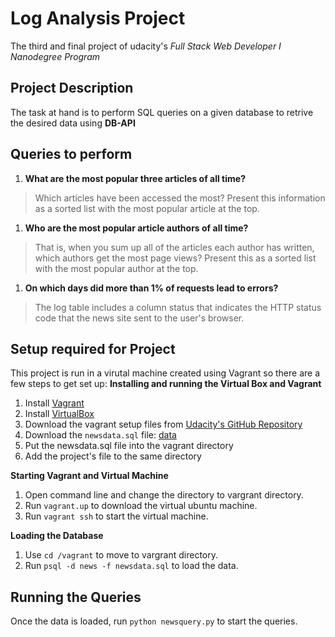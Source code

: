 # Log Analysis Project
The third and final project of udacity's *Full Stack Web Developer I Nanodegree Program*

## Project Description
The task at hand is to perform SQL queries on a given database to retrive the desired data using **DB-API**

## Queries to perform
1. **What are the most popular three articles of all time?**
 >Which articles have been accessed the most? Present this information as a sorted list with the most popular article at the top.

1. **Who are the most popular article authors of all time?**
 >That is, when you sum up all of the articles each author has written, which authors get the most page views? Present this as a sorted list with the most popular author at the top.

1. **On which days did more than 1% of requests lead to errors?**
 >The log table includes a column status that indicates the HTTP status code that the news site sent to the user's browser.

## Setup required for Project
This project is run in a virutal machine created using Vagrant so there are a few steps to get set up:
**Installing and running the Virtual Box and Vagrant**
1. Install [Vagrant](https://www.vagrantup.com/)
2. Install [VirtualBox](https://www.virtualbox.org/)
3. Download the vagrant setup files from [Udacity's GitHub Repository](https://github.com/udacity/fullstack-nanodegree-vm)
4. Download the ```newsdata.sql``` file: [data](https://d17h27t6h515a5.cloudfront.net/topher/2016/August/57b5f748_newsdata/newsdata.zip)
5. Put the newsdata.sql file into the vagrant directory
6. Add the project's file to the same directory

**Starting Vagrant and Virtual Machine**
1. Open command line and change the directory to vargrant directory.
2. Run ```vagrant.up``` to download the virtual ubuntu machine.
3. Run ```vagrant ssh``` to start the virtual machine.

**Loading the Database**
1. Use ```cd /vagrant``` to move to vargrant directory.
2. Run ```psql -d news -f newsdata.sql``` to load the data.

## Running the Queries
Once the data is loaded, run ```python newsquery.py``` to start the queries.